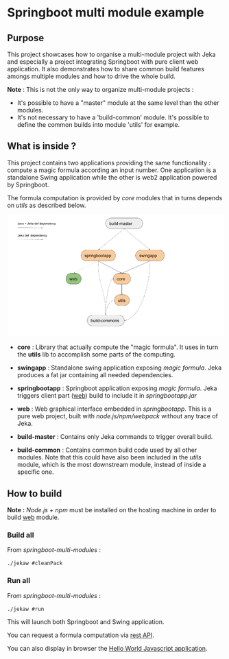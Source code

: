 # Springboot multi module example

## Purpose
This project showcases how to organise a multi-module project with Jeka and especially a project integrating Springboot 
with pure client web application. It also demonstrates how to share common build features amongs multiple modules and how to 
drive the whole build.

__Note__ : This is not the only way to organize multi-module projects :
* It's possible to have a "master" module at the same level than the other modules.
* It's not necessary to have a 'build-common' module. It's possible to define the common builds into  module 'utils' for example.

## What is inside ?

This project contains two applications providing the same functionality : compute a magic formula according an input number.
One application is a standalone Swing application while the other is web2 application powered by Springboot.

The formula computation is provided by _core_ modules that in turns depends on  _utils_ as described below.

![map](modules.png) 

* __core__ : Library that actually compute the "magic formula". It uses in turn the __utils__ lib to accomplish some parts of the computing.

* __swingapp__ : Standalone swing application exposing _magic formula_. Jeka produces a fat jar containing all needed dependencies.

* __springbootapp__ : Springboot application exposing _magic formula_. Jeka triggers client part ([web](./web)) build to include it in _springbootapp.jar_ 

* __web__ : Web graphical interface embedded in _springbootapp_. This is a pure web project, built with _node.js/npm/webpack_ without any trace of Jeka.

* __build-master__ : Contains only Jeka commands to trigger overall build.

* __build-common__ : Contains common build code used by all other modules. Note that this could have also been included in the _utils_ module, which is the most downstream module, instead of inside a specific one. 


## How to build

**Note :** _Node.js + npm_ must be installed on the hosting machine in order to build [web](./web) module.

### Build all

From _springboot-multi-modules_ :

```shell
./jekaw #cleanPack
```

### Run all

From _springboot-multi-modules_ :

```shell
./jekaw #run
```
This will launch both Springboot and Swing application.

You can request a formula computation via [rest API](http://localhost:8080/formula?input=17).

You can also display in browser the [Hello World Javascript application](http://localhost:8080).




